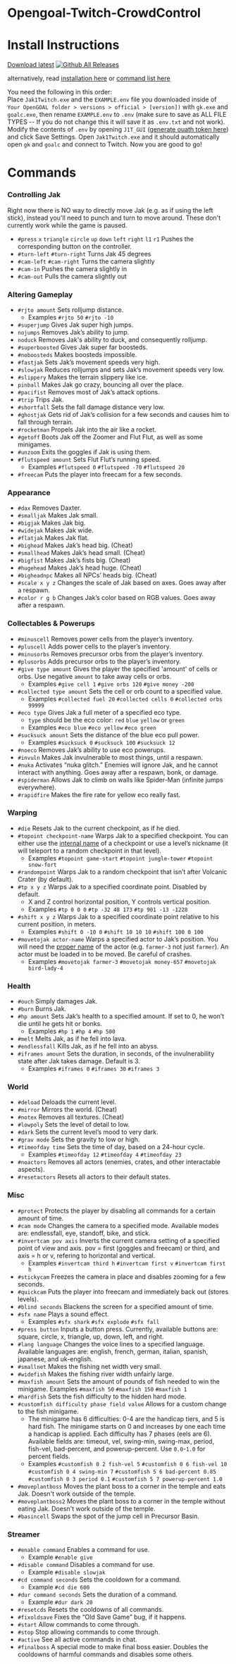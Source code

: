  # Opengoal-Twitch-CrowdControl  

# Install Instructions
[Download latest](https://github.com/zedb0t/Opengoal-Twitch-CrowdControl/releases/latest) [![Github All Releases](https://img.shields.io/github/downloads/zedb0t/Opengoal-Twitch-CrowdControl/total.svg)]()

alternatively, read [installation here](https://docs.google.com/document/d/14O7a4fCDzkJnegX_u_cZmCaUm_UlTUOPt5Gnu3kZ65o/edit) or [command list here](https://docs.google.com/spreadsheets/d/1Dbt7bFN86zBA32e3zciOZCRqSIW0XR0Np7HfdypAOPE/edit?usp=sharing)

You need the following in this order:  
Place `Jak1Twitch.exe` and the `EXAMPLE.env` file you downloaded inside of `Your OpenGOAL folder > versions > official > [version])` with `gk.exe` and `goalc.exe`, then rename `EXAMPLE.env` to `.env` (make sure to save as ALL FILE TYPES -- If you do not change this it will save it as `.env.txt` and not work).
Modify the contents of `.env` by opening `J1T_GUI` ([generate ouath token here](https://twitchapps.com/tmi/)) and click Save Settings. 
Open `Jak1Twitch.exe` and it should automatically open `gk` and `goalc` and connect to Twitch. Now you are good to go!  

# Commands
### Controlling Jak
Right now there is NO way to directly move Jak (e.g. as if using the left stick), instead you'll need to punch and turn to move around. These don't currently work while the game is paused.
- `#press` `x` `triangle` `circle` `up` `down` `left` `right` `l1` `r1` Pushes the corresponding button on the controller.
- `#turn-left` `#turn-right` Turns Jak 45 degrees
- `#cam-left` `#cam-right` Turns the camera slightly
- `#cam-in` Pushes the camera slightly in
- `#cam-out` Pulls the camera slightly out

### Altering Gameplay
- `#rjto amount` Sets rolljump distance.  
  - Examples `#rjto 50` `#rjto -10`
- `#superjump` Gives Jak super high jumps.
- `nojumps` Removes Jak’s ability to jump.
- `noduck` Removes Jak's ability to duck, and consequently rolljump.
- `#superboosted` Gives Jak super far boosteds.
- `#noboosteds` Makes boosteds impossible.
- `#fastjak` Sets Jak’s movement speeds very high.
- `#slowjak` Reduces rolljumps and sets Jak’s movement speeds very low.
- `#slippery` Makes the terrain slippery like ice.
- `pinball` Makes Jak go crazy, bouncing all over the place.
- `#pacifist` Removes most of Jak’s attack options.
- `#trip` Trips Jak.
- `#shortfall` Sets the fall damage distance very low.
- `#ghostjak` Gets rid of Jak’s collision for a few seconds and causes him to fall through terrain.
- `#rocketman` Propels Jak into the air like a rocket.
- `#getoff` Boots Jak off the Zoomer and Flut Flut, as well as some minigames.
- `#unzoom` Exits the goggles if Jak is using them.
- `#flutspeed amount` Sets Flut Flut’s running speed.  
  - Examples `#flutspeed 0` `#flutspeed -70` `#flutspeed 20`
- `#freecam` Puts the player into freecam for a few seconds.

### Appearance
- `#dax` Removes Daxter.
- `#smalljak` Makes Jak small.
- `#bigjak` Makes Jak big.
- `#widejak`	Makes Jak wide.
- `#flatjak`	Makes Jak flat.
- `#bighead`	Makes Jak’s head big. (Cheat)
- `#smallhead`	Makes Jak’s head small. (Cheat)
- `#bigfist`	Makes Jak’s fists big. (Cheat)
- `#hugehead`	Makes Jak’s head huge. (Cheat)
- `#bigheadnpc`	Makes all NPCs’ heads big. (Cheat)
- `#scale x y z`	Changes the scale of Jak based on axes. Goes away after a respawn.
- `#color r g b`	Changes Jak’s color based on RGB values. Goes away after a respawn.

### Collectables & Powerups
- `#minuscell` Removes power cells from the player’s inventory.
- `#pluscell`	Adds power cells to the player’s inventory.
- `#minusorbs`	Removes precursor orbs from the player’s inventory. 
- `#plusorbs`	Adds precursor orbs to the player’s inventory.
- `#give type amount` Gives the player the specified 'amount' of cells or orbs. Use negative `amount` to take away cells or orbs. 
  - Examples `#give cell 1` `#give orbs 120` `#give money -200`
- `#collected type amount` Sets the cell or orb count to a specified value. 
  - Examples `#collected fuel 20` `#collected cells 0` `#collected orbs 99999`
- `#eco type` Gives Jak a full meter of a specified eco type.
  - `type` should be the eco color: `red` `blue` `yellow` or `green`
  - Examples `#eco blue` `#eco yellow` `#eco green`
- `#sucksuck amount` Sets the distance of the blue eco pull power. 
  - Examples `#sucksuck 0` `#sucksuck 100` `#sucksuck 12`
- `#noeco` Removes Jak’s ability to use eco powerups.
- `#invuln`	Makes Jak invulnerable to most things, until a respawn.
- `#nuka`	Activates “nuka glitch.” Enemies will ignore Jak, and he cannot interact with anything. Goes away after a respawn, bonk, or damage.
- `#spiderman`	Allows Jak to climb on walls like Spider-Man (infinite jumps everywhere).
- `#rapidfire`	Makes the fire rate for yellow eco really fast.

### Warping
- `#die` Resets Jak to the current checkpoint, as if he died.
- `#topoint checkpoint-name` Warps Jak to a specified checkpoint. You can either use the [internal name](https://github.com/Zedb0T/Opengoal-Twitch-CrowdControl/blob/9e9143a03352a57b3ae2a82ec03c709cdb222f06/resources/twitchcommands.py#L186-L200) of a checkpoint or use a level’s nickname (it will teleport to a random checkpoint in that level). 
  - Examples `#topoint game-start` `#topoint jungle-tower` `#topoint snow-fort`
- `#randompoint` Warps Jak to a random checkpoint that isn’t after Volcanic Crater (by default).
- `#tp x y z` Warps Jak to a specified coordinate point. Disabled by default.
  - X and Z control horizontal position, Y controls vertical position.
  - Examples `#tp 0 0 0` `#tp -32 48 173` `#tp 901 -13 -1228`
- `#shift x y z` Warps Jak to a specified coordinate point relative to his current position, in meters.
  - Examples `#shift 0 -10 0` `#shift 10 10 10` `#shift 100 0 100`
- `#movetojak actor-name` Warps a specified actor to Jak’s position. You will need the [proper name](https://docs.google.com/spreadsheets/d/1jIa7J_eWcoZYQbXlOOIrqdNb62m79Xhld1VnqOK5XwY/edit?gid=0#gid=0) of the actor (e.g. `farmer-3` not just `farmer`). An actor must be loaded in to be moved. Be careful of crashes.
  - Examples `#movetojak farmer-3` `#movetojak money-657` `#movetojak bird-lady-4`

### Health
- `#ouch` Simply damages Jak.
- `#burn` Burns Jak.
- `#hp amount` Sets Jak’s health to a specified amount. If set to 0, he won’t die until he gets hit or bonks.
  - Examples `#hp 1` `#hp 4` `#hp 500`
- `#melt` Melts Jak, as if he fell into lava.
- `#endlessfall` Kills Jak, as if he fell into an abyss.
- `#iframes amount` Sets the duration, in seconds, of the invulnerability state after Jak takes damage. Default is 3.
  - Examples `#iframes 0` `#iframes 30` `#iframes 3`

### World
- `#deload`	Deloads the current level.
- `#mirror`	Mirrors the world. (Cheat)
- `#notex`	Removes all textures. (Cheat)
- `#lowpoly`	Sets the level of detail to low.
- `#dark`	Sets the current level’s mood to very dark.
- `#grav mode`	Sets the gravity to low or high.
- `#timeofday time`	Sets the time of day, based on a 24-hour cycle.
  - Examples `#timeofday 12` `#timeofday 4` `#timeofday 23`
- `#noactors`		Removes all actors (enemies, crates, and other interactable aspects).
- `#resetactors`	Resets all actors to their default states.

### Misc
- `#protect`	Protects the player by disabling all commands for a certain amount of time.
- `#cam mode`	Changes the camera to a specified mode. Available modes are: endlessfall, eye, standoff, bike, and stick.
- `#invertcam pov axis`	Inverts the current camera setting of a specified point of view and axis. pov = first (goggles and freecam) or third, and axis = h or v, refering to horizontal and vertical.
  - Examples `#invertcam third h` `#invertcam first v` `#invertcam first h`
- `#stickycam`	Freezes the camera in place and disables zooming for a few seconds.
- `#quickcam`	Puts the player into freecam and immediately back out (stores levels).
- `#blind seconds`	Blackens the screen for a specified amount of time.
- `#sfx name`	Plays a sound effect.
  - Examples `#sfx shark` `#sfx explode` `#sfx fall`
- `#press button`	Inputs a button press. Currently, available buttons are: square, circle, x, triangle, up, down, left, and right.
- `#lang language`	Changes the voice lines to a specified language. Available languages are: english, french, german, italian, spanish, japanese, and uk-english.
- `#smallnet`	Makes the fishing net width very small.
- `#widefish`	Makes the fishing river width unfairly large.
- `#maxfish amount`	Sets the amount of pounds of fish needed to win the minigame.
  Examples `#maxfish 50` `#maxfish 150` `#maxfish 1`
- `#hardfish`	Sets the fish difficulty to the hidden hard mode.
- `#customfish difficulty phase field value`	Allows for a custom change to the fish minigame.
  - The minigame has 6 difficulties: 0-4 are the handicap tiers, and 5 is hard fish. The minigame starts on 0 and increases by one each time a handicap is applied. Each difficulty has 7 phases (eels are 6). Available fields are: timeout, vel, swing-min, swing-max, 
    period, fish-vel, bad-percent, and powerup-percent. Use `0.0`-`1.0` for percent fields.
  - Examples `#customfish 0 2 fish-vel 5` `#customfish 0 6 fish-vel 10` `#customfish 0 4 swing-min 7` `#customfish 5 6 bad-percent 0.85` `#customfish 0 3 period 0.1` `#customfish 5 7 powerup-percent 1.0`
- `#moveplantboss`	Moves the plant boss to a corner in the temple and eats Jak. Doesn't work outside of the temple.
- `#moveplantboss2`	Moves the plant boss to a corner in the temple without eating Jak. Doesn't work outside of the temple.
- `#basincell`	Swaps the spot of the jump cell in Precursor Basin.

### Streamer
- `#enable command`	Enables a command for use.
  - Example `#enable give`
- `#disable command`	Disables a command for use.
  - Example `#disable slowjak`
- `#cd command seconds` Sets the cooldown for a command.
  - Example `#cd die 600`
- `#dur command seconds`	Sets the duration of a command.
  - Example `#dur dark 20`
- `#resetcds`	Resets the cooldowns of all commands.
- `#fixoldsave`	Fixes the “Old Save Game” bug, if it happens.
- `#start`	Allow commands to come through.
- `#stop`	Stop allowing commands to come through.
- `#active`	See all active commands in chat.
- `#finalboss`	A special mode to make final boss easier. Doubles the cooldowns of harmful commands and disables some others.
